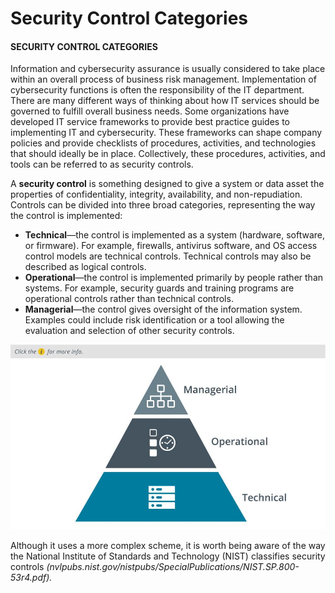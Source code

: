 # Security Control Categories

#### SECURITY CONTROL CATEGORIES

Information and cybersecurity assurance is usually considered to take place within an overall process of business risk management. Implementation of cybersecurity functions is often the responsibility of the IT department. There are many different ways of thinking about how IT services should be governed to fulfill overall business needs. Some organizations have developed IT service frameworks to provide best practice guides to implementing IT and cybersecurity. These frameworks can shape company policies and provide checklists of procedures, activities, and technologies that should ideally be in place. Collectively, these procedures, activities, and tools can be referred to as security controls.

A **security control** is something designed to give a system or data asset the properties of confidentiality, integrity, availability, and non-repudiation. Controls can be divided into three broad categories, representing the way the control is implemented:

-   **Technical**—the control is implemented as a system (hardware, software, or firmware). For example, firewalls, antivirus software, and OS access control models are technical controls. Technical controls may also be described as logical controls.
-   **Operational**—the control is implemented primarily by people rather than systems. For example, security guards and training programs are operational controls rather than technical controls.
-   **Managerial**—the control gives oversight of the information system. Examples could include risk identification or a tool allowing the evaluation and selection of other security controls.

![|300](./img/seccontrol.jpg)

Although it uses a more complex scheme, it is worth being aware of the way the National Institute of Standards and Technology (NIST) classifies security controls _(nvlpubs.nist.gov/nistpubs/SpecialPublications/NIST.SP.800-53r4.pdf)._
